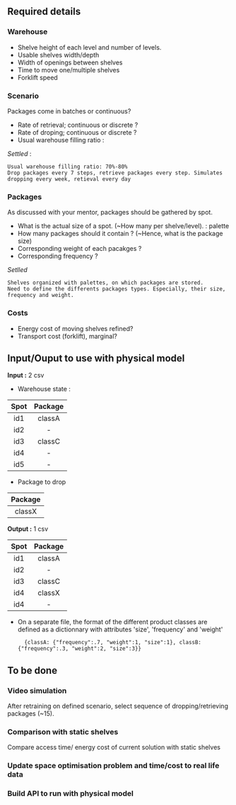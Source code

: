 ## Required details

### Warehouse

- Shelve height of each level and number of levels. 
- Usable shelves width/depth
- Width of openings between shelves
- Time to move one/multiple shelves
- Forklift speed

### Scenario

Packages come in batches or continuous?

- Rate of retrieval; continuous or discrete ?
- Rate of droping; continuous or discrete ?
- Usual warehouse filling ratio : 

*Settled* :
 
	Usual warehouse filling ratio: 70%-80%
	Drop packages every 7 steps, retrieve packages every step. Simulates dropping every week, retieval every day

### Packages

As discussed with your mentor, packages should be gathered by spot. 

- What is the actual size of a spot. (~How many per shelve/level). : palette
- How many packages should it contain ? (~Hence, what is the package size)
- Corresponding weight of each pacakges ?
- Corresponding frequency ? 

*Setlled*

	Shelves organized with palettes, on which packages are stored.
	Need to define the differents packages types. Especially, their size, frequency and weight.

	

### Costs 

- Energy cost of moving shelves refined?
- Transport cost (forklift), marginal?



## Input/Ouput to use with physical model

**Input :** 2 csv

- Warehouse state : 

|Spot|Package|
|:---:|:--:|
|id1|classA|
|id2|-|
|id3|classC|
|id4|-|
|id5|-|

- Package to drop 

|Package|
|:--:|
|classX|

**Output :** 1 csv

|Spot|Package|
|:---:|:--:|
|id1|classA|
|id2|-|
|id3|classC|
|id4|classX|
|id4|-|

- On a separate file, the format of the different product classes are defined as a dictionnary with attributes 'size', 'frequency' and 'weight'
	
		{classA: {"frequency":.7, "weight":1, "size":1}, classB: {"frequency":.3, "weight":2, "size":3}}

## To be done

### Video simulation

After retraining on defined scenario, select sequence of dropping/retrieving packages (~15).

### Comparison with static shelves

Compare access time/ energy cost of current solution with static shelves

### Update space optimisation problem and time/cost to real life data

### Build API to run with physical model

 